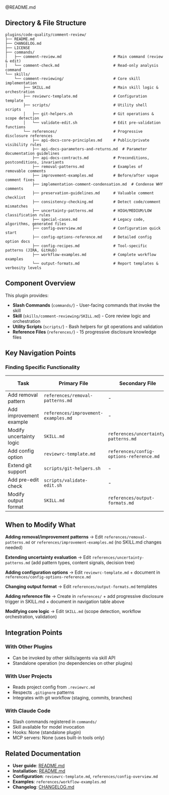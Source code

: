@README.md

## Directory & File Structure

```
plugins/code-quality/comment-review/
├── README.md
├── CHANGELOG.md
├── LICENSE
├── commands/
│   ├── comment-review.md                       # Main command (review & edit)
│   └── comment-check.md                        # Read-only analysis command
└── skills/
    └── comment-reviewing/                      # Core skill implementation
        ├── SKILL.md                            # Main skill logic & orchestration
        ├── reviewrc-template.md                # Configuration template
        ├── scripts/                            # Utility shell scripts
        │   ├── git-helpers.sh                  # Git operations & scope detection
        │   └── validate-edit.sh                # Edit pre-validation functions
        └── references/                         # Progressive disclosure references
            ├── api-docs-core-principles.md     # Public/private visibility rules
            ├── api-docs-parameters-and-returns.md  # Parameter documentation guidelines
            ├── api-docs-contracts.md           # Preconditions, postconditions, invariants
            ├── removal-patterns.md             # Examples of removable comments
            ├── improvement-examples.md         # Before/after vague comment fixes
            ├── implementation-comment-condensation.md  # Condense WHY comments
            ├── preservation-guidelines.md      # Valuable comment checklist
            ├── consistency-checking.md         # Detect code/comment mismatches
            ├── uncertainty-patterns.md         # HIGH/MEDIUM/LOW classification rules
            ├── special-cases.md                # Legacy code, algorithms, generated files
            ├── config-overview.md              # Configuration quick start
            ├── config-options-reference.md     # Detailed config option docs
            ├── config-recipes.md               # Tool-specific patterns (JIRA, GitHub)
            ├── workflow-examples.md            # Complete workflow examples
            └── output-formats.md               # Report templates & verbosity levels
```

## Component Overview

This plugin provides:
- **Slash Commands** (`commands/`) - User-facing commands that invoke the skill
- **Skill** (`skills/comment-reviewing/SKILL.md`) - Core review logic and orchestration
- **Utility Scripts** (`scripts/`) - Bash helpers for git operations and validation
- **Reference Files** (`references/`) - 15 progressive disclosure knowledge files

## Key Navigation Points

### Finding Specific Functionality

| Task | Primary File | Secondary File | Key Concepts |
|------|--------------|----------------|--------------|
| Add removal pattern | `references/removal-patterns.md` | - | Examples section |
| Add improvement example | `references/improvement-examples.md` | - | Before/after pairs |
| Modify uncertainty logic | `SKILL.md` | `references/uncertainty-patterns.md` | Two-stage evaluation |
| Add config option | `reviewrc-template.md` | `references/config-options-reference.md` | Option definitions |
| Extend git support | `scripts/git-helpers.sh` | - | 6 git functions |
| Add pre-edit check | `scripts/validate-edit.sh` | - | Validation functions |
| Modify output format | `SKILL.md` | `references/output-formats.md` | Template section |


## When to Modify What

**Adding removal/improvement patterns** → Edit `references/removal-patterns.md` or `references/improvement-examples.md` (no SKILL.md changes needed)

**Extending uncertainty evaluation** → Edit `references/uncertainty-patterns.md` (add pattern types, content signals, decision tree)

**Adding configuration options** → Edit `reviewrc-template.md` + document in `references/config-options-reference.md`

**Changing output format** → Edit `references/output-formats.md` templates

**Adding reference file** → Create in `references/` + add progressive disclosure trigger in SKILL.md + document in navigation table above

**Modifying core logic** → Edit `SKILL.md` (scope detection, workflow orchestration, validation)


## Integration Points

### With Other Plugins
- Can be invoked by other skills/agents via skill API
- Standalone operation (no dependencies on other plugins)

### With User Projects
- Reads project config from `.reviewrc.md`
- Respects `.gitignore` patterns
- Integrates with git workflow (staging, commits, branches)

### With Claude Code
- Slash commands registered in `commands/`
- Skill available for model invocation
- Hooks: None (standalone plugin)
- MCP servers: None (uses built-in tools only)

## Related Documentation

- **User guide**: [README.md](./README.md)
- **Installation**: [README.md](./README.md#quick-start)
- **Configuration**: `reviewrc-template.md`, `references/config-overview.md`
- **Examples**: `references/workflow-examples.md`
- **Changelog**: [CHANGELOG.md](./CHANGELOG.md)
